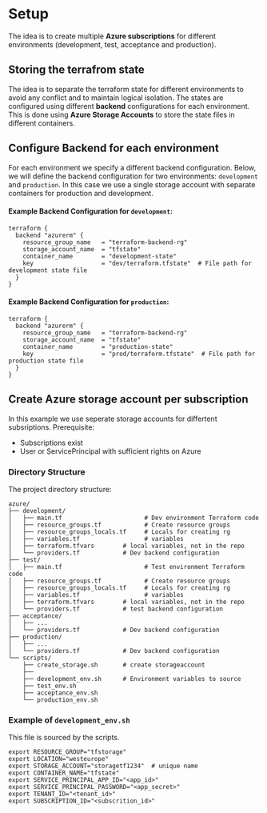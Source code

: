 # Setup
The idea is to create multiple **Azure subscriptions** for different environments (development, test, acceptance and production). 
## Storing the terrafrom state
The idea is to separate the terraform state for different environments to avoid any conflict and to maintain logical isolation. The states are configured using different **backend** configurations for each environment. This is done using **Azure Storage Accounts** to store the state files in different containers.

## Configure Backend for each environment
For each environment we specify a different backend configuration. Below, we will define the backend configuration for two environments: `development` and `production`. In this case we use a single storage account with separate containers for production and development.

#### Example Backend Configuration for `development`:

```hcl
terraform {
  backend "azurerm" {
    resource_group_name   = "terraform-backend-rg"
    storage_account_name  = "tfstate"
    container_name        = "development-state"
    key                   = "dev/terraform.tfstate"  # File path for development state file
  }
}
```

#### Example Backend Configuration for `production`:

```hcl
terraform {
  backend "azurerm" {
    resource_group_name   = "terraform-backend-rg"
    storage_account_name  = "tfstate"
    container_name        = "production-state"
    key                   = "prod/terraform.tfstate"  # File path for production state file
  }
}
```

## Create Azure storage account per subscription
In this example we use seperate storage accounts for differtent subsriptions.
Prerequisite:
- Subscriptions exist
- User or ServicePrincipal with sufficient rights on Azure

### Directory Structure
The project directory structure:

```
azure/
├── development/
│   ├── main.tf                       # Dev environment Terraform code
│   ├── resource_groups.tf            # Create resource groups
│   ├── resource_groups_locals.tf     # Locals for creating rg
│   ├── variables.tf                  # variables
│   ├── terraform.tfvars        # local variables, not in the repo
│   └── providers.tf            # Dev backend configuration
├── test/
│   ├── main.tf                       # Test environment Terraform code
│   ├── resource_groups.tf            # Create resource groups
│   ├── resource_groups_locals.tf     # Locals for creating rg
│   ├── variables.tf                  # variables
│   ├── terraform.tfvars        # local variables, not in the repo
│   └── providers.tf            # test backend configuration
├── acceptance/
│   ├── ...
│   └── providers.tf            # Dev backend configuration
├── production/
│   ├── ...
│   └── providers.tf            # Dev backend configuration
└── scripts/
    ├── create_storage.sh       # create storageaccount
    ├── 
    ├── development_env.sh      # Environment variables to source
    ├── test_env.sh
    ├── acceptance_env.sh
    └── production_env.sh

```
### Example of `development_env.sh`
This file is sourced by the scripts.
```
export RESOURCE_GROUP="tfstorage"
export LOCATION="westeurope"
export STORAGE_ACCOUNT="storagetf1234"  # unique name
export CONTAINER_NAME="tfstate"
export SERVICE_PRINCIPAL_APP_ID="<app_id>"
export SERVICE_PRINCIPAL_PASSWORD="<app_secret>"
export TENANT_ID="<tenant_id>"
export SUBSCRIPTION_ID="<subscrition_id>"
```